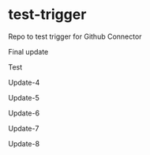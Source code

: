 # test-trigger
Repo to test trigger for Github Connector

Final update

Test

Update-4

Update-5

Update-6

Update-7

Update-8
